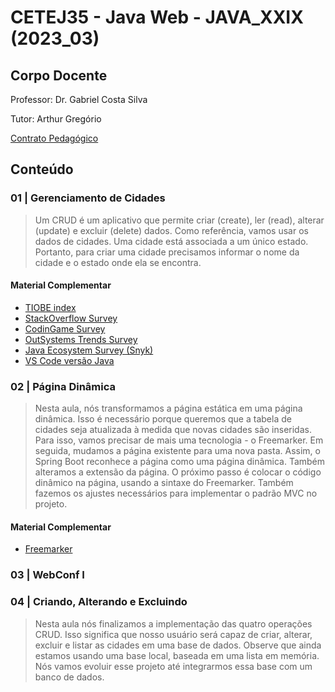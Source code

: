 # CETEJ35 - Java Web - JAVA_XXIX (2023_03)

## Corpo Docente
Professor: Dr. Gabriel Costa Silva

Tutor: Arthur Gregório

[Contrato Pedagógico](https://github.com/MarleneMoraes/utfpr-java/blob/main/web/WEB_contrato-pedagogico.md)

## Conteúdo
### 01 | Gerenciamento de Cidades

> Um CRUD é um aplicativo que permite criar (create), ler (read), alterar (update) e excluir (delete) dados. Como referência, vamos usar os dados de cidades. Uma cidade está associada a um único estado. Portanto, para criar uma cidade precisamos informar o nome da cidade e o estado onde ela se encontra.

#### Material Complementar
- [TIOBE index](https://www.tiobe.com/tiobe-index/)
- [StackOverflow Survey](https://insights.stackoverflow.com/survey/2020/)
- [CodinGame Survey](https://www.codingame.com/work/codingame-developer-survey-2021/)
- [OutSystems Trends Survey](https://www.outsystems.com/1/state-app-development-trends/)
- [Java Ecosystem Survey (Snyk)](https://snyk.io/pt-BR/blog/jvm-ecosystem-report-2020/)
- [VS Code versão Java](https://code.visualstudio.com/docs/languages/java/)

### 02 | Página Dinâmica

> Nesta aula, nós transformamos a página estática em uma página dinâmica. Isso é necessário porque queremos que a tabela de cidades seja atualizada à medida que novas cidades são inseridas. Para isso, vamos precisar de mais uma tecnologia - o Freemarker. Em seguida, mudamos a página existente para uma nova pasta. Assim, o Spring Boot reconhece a página como uma página dinâmica. Também alteramos a extensão da página. O próximo passo é colocar o código dinâmico na página, usando a sintaxe do Freemarker. Também fazemos os ajustes necessários para implementar o padrão MVC no projeto.

#### Material Complementar
- [Freemarker](https://freemarker.apache.org/)

### 03 | WebConf I

### 04 | Criando, Alterando e Excluindo

> Nesta aula nós finalizamos a implementação das quatro operações CRUD. Isso significa que nosso usuário será capaz de criar, alterar, excluir e listar as cidades em uma base de dados. Observe que ainda estamos usando uma base local, baseada em uma lista em memória. Nós vamos evoluir esse projeto até integrarmos essa base com um banco de dados.